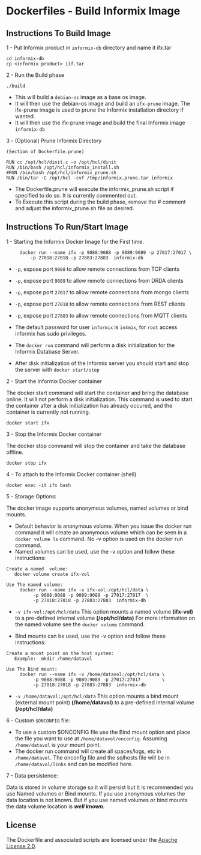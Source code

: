 # Dockerfiles - Build Informix Image 
    

## Instructions To Build Image

1 - Put Informix product in ```informix-db``` directory and name it ifx.tar
```
cd informix-db
cp <informix product> iif.tar 
```

2 - Run the Build phase
```
./build
```

* This will build a ```debian-os``` image as a base os image.
* It will then use the debian-os image and build an ```ifx-prune``` image.  The ifx-prune image is used to prune the Informix installation directory if wanted.
* It will then use the ifx-prune image and build the final Informix image ```informix-db```

3 - (Optional)  Prune Informix Directory

``` 
(Section of Dockerfile.prune)

RUN cc /opt/hcl/dinit.c -o /opt/hcl/dinit
RUN /bin/bash /opt/hcl/informix_install.sh
#RUN /bin/bash /opt/hcl/informix_prune.sh
RUN /bin/tar -C /opt/hcl -cvf /tmp/informix.prune.tar informix
```
* The Dockerfile.prune will execute the informix_prune.sh script if specified to do so.  It is currently commented out.
* To Execute this script during the build phase, remove the # comment and adjust the informix_prune.sh file as desired.


## Instructions To Run/Start Image

1 - Starting the Informix Docker Image for the First time.

```
     docker run --name ifx -p 9088:9088 -p 9089:9089 -p 27017:27017 \
         -p 27018:27018 -p 27883:27883  informix-db
```

*  ```-p```,  expose port ```9088``` to allow remote connections from TCP clients
*  ```-p```,  expose port ```9089``` to allow remote connections from DRDA clients
*  ```-p```,  expose port ```27017``` to allow remote connections from mongo clients
*  ```-p```,  expose port ```27018``` to allow remote connections from REST clients
*  ```-p```,  expose port ```27883``` to allow remote connections from MQTT clients

* The default password for user ```informix``` is ```in4mix```, for ```root``` access informix has sudo privileges.


* The ```docker run``` command will perform a disk initialization for the Informix Database Server.  

* After disk initialization of the Informix server you should start and stop the server with ```docker start/stop```


2 - Start the Informix Docker container

The docker start command will start the container and bring the database online.  It will not perform a disk initialization.  This command is used to start the container after a disk initialization has already occured, and the container is currently not running.

```
docker start ifx 
```


3 - Stop the Informix Docker container

The docker stop command  will stop the container and take the database offline.


```
docker stop ifx 
```

4 - To attach to the Informix Docker container (shell)

```
docker exec -it ifx bash
```

5 - Storage Options: 

The docker image supports anonymous volumes, named volumes or bind mounts.  

*  Default behavior is anonymous volume.  When you issue the docker run command it will create an anonymous volume which can be seen in a ```docker volume ls``` command. No -v option is used on the docker run command.
* Named volumes can be used, use the -v option and follow these instructions:
```
Create a named  volume:
   docker volume create ifx-vol

Use The named volume:
     docker run --name ifx -v ifx-vol:/opt/hcl/data \
          -p 9088:9088 -p 9089:9089 -p 27017:27017  \
          -p 27018:27018 -p 27883:27883  informix-db
```

* ```-v ifx-vol:/opt/hcl/data``` This option mounts a named volume __(ifx-vol)__ to a pre-defined internal volume __(/opt/hcl/data)__   For more information on the named volume see the ```docker volume``` command. 

* Bind mounts can be used, use the -v option and follow these instructions:
```
Create a mount point on the host system:
   Example:  mkdir /home/datavol 

Use The Bind mount:
     docker run --name ifx -v /home/datavol:/opt/hcl/data \
          -p 9088:9088 -p 9089:9089 -p 27017:27017        \
          -p 27018:27018 -p 27883:27883  informix-db
```

* ```-v /home/datavol:/opt/hcl/data``` This option mounts a bind mount (external mount point) __(/home/datavol)__ to a pre-defined internal volume __(/opt/hcl/data)__   

 
6 - Custom ```$ONCONFIG``` file:
* To use a custom $ONCONFIG file use the Bind mount option and place the file you want to use at ```/home/datavol/onconfig```.  Assuming ```/home/datavol``` is your mount point.
* The docker run command will create all spaces/logs, etc in ```/home/datavol```.  The onconfig file and the sqlhosts file will be in ```/home/datavol/links``` and can be modified here.

7 - Data persistence:

Data is stored in volume storage so it will persist but it is recommended you use Named volumes or Bind mounts.  If you use anonymous volumes the data location is not known.  But if you use named volumes or bind mounts the data volume location is ___well known___.




## License

The Dockerfile and associated scripts are licensed under the [Apache License 2.0](http://www.apache.org/licenses/LICENSE-2.0). 





